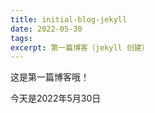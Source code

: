 ```yaml
---
title: initial-blog-jekyll
date: 2022-05-30
tags:
excerpt: 第一篇博客（jekyll 创建）
---
```


这是第一篇博客哦！

今天是2022年5月30日

<!--
Copyright © 2022-2024 [cc01cc](https://github.com/cc01cc)

本页面采用 [知识共享署名-非商业性使用 4.0 国际许可协议](http://creativecommons.org/licenses/by-nc/4.0/) 进行许可。

转载请注明原始地址：<https://github.com/cc01cc/cc01cc>
-->